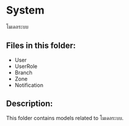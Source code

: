 # System

โมเดลระบบ

## Files in this folder:

- User
- UserRole
- Branch
- Zone
- Notification

## Description:

This folder contains models related to โมเดลระบบ.
